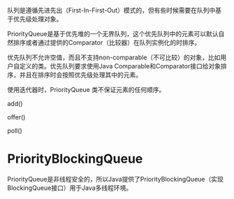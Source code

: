 队列是遵循先进先出（First-In-First-Out）模式的，但有些时候需要在队列中基于优先级处理对象。

PriorityQueue是基于优先堆的一个无界队列，这个优先队列中的元素可以默认自然排序或者通过提供的Comparator（比较器）在队列实例化的时排序。

优先队列不允许空值，而且不支持non-comparable（不可比较）的对象，比如用户自定义的类。优先队列要求使用Java Comparable和Comparator接口给对象排序，并且在排序时会按照优先级处理其中的元素。

使用迭代器时，PriorityQueue 类不保证元素的任何顺序。

add()

offer()

poll()

# PriorityBlockingQueue
PriorityQueue是非线程安全的，所以Java提供了PriorityBlockingQueue（实现BlockingQueue接口）用于Java多线程环境。